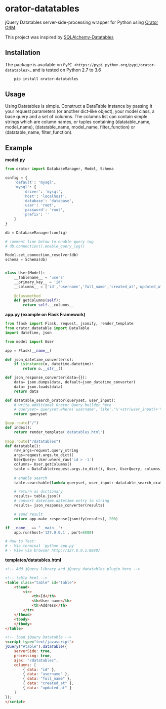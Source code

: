 # orator-datatables
jQuery Datatables server-side-processing wrapper for Python using [Orator ORM](http://orator-orm.com/).

This project was inspired by [SQLAlchemy-Datatables](https://github.com/orf/datatables/)


Installation
------------

The package is available on `PyPI <https://pypi.python.org/pypi/orator-datatables>`_ and is tested on Python 2.7 to 3.6

```bash
    pip install orator-datatables
```

Usage
-----

Using Datatables is simple. Construct a DataTable instance by passing it your request parameters (or another dict-like object), your model class, a base query and a set of columns. The columns list can contain simple strings which are column names, or tuples containing (datatable_name, model_name), (datatable_name, model_name, filter_function) or (datatable_name, filter_function).


Example
-------

**model.py**

```python
from orator import DatabaseManager, Model, Schema

config = {
	'default': 'mysql',
    'mysql': {
        'driver': 'mysql',
        'host': 'localhost',
        'database': 'database',
        'user': 'root',
        'password': 'root',
        'prefix': ''
    }
}

db = DatabaseManager(config)

# comment line below to enable query log
# db.connection().enable_query_log()

Model.set_connection_resolver(db)
schema = Schema(db)


class User(Model):
	__tablename__ = 'users'
	__primary_key__ = 'id'
	__columns__ = ['id','username','full_name','created_at','updated_at']
	
	@classmethod
	def getColumns(self):
		return self.__columns__
```

**app.py (example on Flask Framework)**

```python
from flask import Flask, request, jsonify, render_template
from orator_datatable import DataTable
import datetime, json

from model import User

app = Flask(__name__)

def json_datetime_converter(o):
 	if isinstance(o, datetime.datetime):
   		return o.__str__()

def json_response_converter(data={}):
	data= json.dumps(data, default=json_datetime_converter)
 	data= json.loads(data)
	return data

def datatable_search_orator(queryset, user_input):
	# write additional Orator Query builder here
	# queryset= queryset.where('username','like','%'+str(user_input)+'%')
	return queryset

@app.route("/")
def index():
    return render_template('datatables.html')
    
@app.route("/datatables")
def datatable():
    raw_args=request.query_string
   	args=request.args.to_dict()
   	UserQuery= User.where_raw('id > -1')
   	columns= User.getColumns()
   	table = DataTable(request.args.to_dict(), User, UserQuery, columns)
    
    # enable search 
   	table.searchable(lambda queryset, user_input: datatable_search_orator(queryset, user_input))

   	# return as dictionary
  	results= table.json()
  	# convert datetime.datetime entry to string
 	results= json_response_converter(results)

 	# send result
 	return app.make_response(jsonify(results), 200)

if __name__ == "__main__":
    app.run(host='127.0.0.1', port=8888)

# How to Test:
# - Via terminal `python app.py`
# - View via browser http://127.0.0.1:8888/
```

**templates/datatables.html**

```html
<!-- Add jQuery library and jQuery datatables plugin here -->

<!-- table html -->
<table class="table" id="table">
	<thead>
  		<tr>
         	<th>Id</th>
         	<th>User name</th>
        	<th>Address</th>
      	</tr>
 	</thead>
  	<tbody>
 	</tbody>
</table>

<!-- load jQuery Datatable -->
<script type="text/javascript">
jQuery("#table").dataTable({
	serverSide: true,
 	processing: true,
 	ajax: "/datatables",
 	columns: [
		{ data: "id" },
		{ data: "username" },
   		{ data: "full_name" },
   		{ data: "created_at" },
   		{ data: "updated_at" }
 	]
});
</script>
```